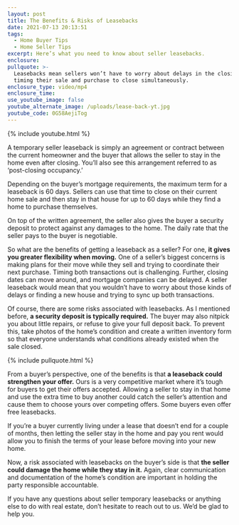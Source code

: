 ```yaml
---
layout: post
title: The Benefits & Risks of Leasebacks
date: 2021-07-13 20:13:51
tags:
  - Home Buyer Tips
  - Home Seller Tips
excerpt: Here’s what you need to know about seller leasebacks.
enclosure:
pullquote: >-
  Leasebacks mean sellers won’t have to worry about delays in the closing or
  timing their sale and purchase to close simultaneously.
enclosure_type: video/mp4
enclosure_time:
use_youtube_image: false
youtube_alternate_image: /uploads/lease-back-yt.jpg
youtube_code: 0G58AejiTog
---
```

{% include youtube.html %}

A temporary seller leaseback is simply an agreement or contract between the current homeowner and the buyer that allows the seller to stay in the home even after closing. You’ll also see this arrangement referred to as ‘post-closing occupancy.’

Depending on the buyer’s mortgage requirements, the maximum term for a leaseback is 60 days. Sellers can use that time to close on their current home sale and then stay in that house for up to 60 days while they find a home to purchase themselves.&nbsp;

On top of the written agreement, the seller also gives the buyer a security deposit to protect against any damages to the home. The daily rate that the seller pays to the buyer is negotiable.

So what are the benefits of getting a leaseback as a seller? For one, **it gives you greater flexibility when moving.** One of a seller’s biggest concerns is making plans for their move while they sell and trying to coordinate their next purchase. Timing both transactions out is challenging. Further, closing dates can move around, and mortgage companies can be delayed. A seller leaseback would mean that you wouldn’t have to worry about those kinds of delays or finding a new house and trying to sync up both transactions.&nbsp;

Of course, there are some risks associated with leasebacks. As I mentioned before, **a security deposit is typically required.** The buyer may also nitpick you about little repairs, or refuse to give your full deposit back. To prevent this, take photos of the home’s condition and create a written inventory form so that everyone understands what conditions already existed when the sale closed.

{% include pullquote.html %}

From a buyer’s perspective, one of the benefits is that **a leaseback could strengthen your offer.** Ours is a very competitive market where it’s tough for buyers to get their offers accepted. Allowing a seller to stay in that home and use the extra time to buy another could catch the seller’s attention and cause them to choose yours over competing offers. Some buyers even offer free leasebacks.

If you’re a buyer currently living under a lease that doesn’t end for a couple of months, then letting the seller stay in the home and pay you rent would allow you to finish the terms of your lease before moving into your new home.

Now, a risk associated with leasebacks on the buyer’s side is that **the seller could damage the home while they stay in it.** Again, clear communication and documentation of the home’s condition are important in holding the party responsible accountable.

If you have any questions about seller temporary leasebacks or anything else to do with real estate, don’t hesitate to reach out to us. We’d be glad to help you.

